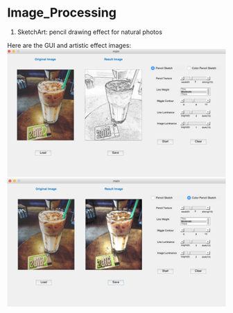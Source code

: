 # Image_Processing


1. SketchArt: pencil drawing effect for natural photos

Here are the GUI and artistic effect images:
![Image of Yaktocat](https://github.com/Estheeeer/Image_Processing/blob/master/GUI/s4.png)
![Image of Yaktocat](https://github.com/Estheeeer/Image_Processing/blob/master/GUI/s5.png)



